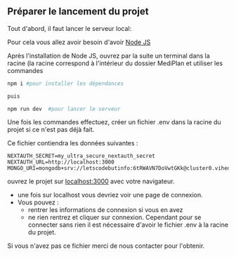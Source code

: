 ## Préparer le lancement du projet

Tout d'abord, il faut lancer le serveur local:

Pour cela vous allez avoir besoin d'avoir [Node JS](https://nodejs.org/en/download)

Après l'installation de Node JS, ouvrez par la suite un terminal dans la racine (la racine correspond à l'intérieur du dossier MediPlan et utiliser les commandes

```bash
npm i #pour installer les dépendances

puis

npm run dev  #pour lancer le serveur
```
Une fois les commandes effectuez, créer un fichier .env dans la racine du projet si ce n'est pas déjà fait.

Ce fichier contiendra les données suivantes : 
```
NEXTAUTH_SECRET=my_ultra_secure_nextauth_secret
NEXTAUTH_URL=http://localhost:3000
MONGO_URI=mongodb+srv://letscodebutinfo:6tRWAVN7DoVwtGKk@cluster0.vihedg3.mongodb.net/
```

ouvrez le projet sur [localhost:3000](http://localhost:3000) avec votre navigateur.


- une fois sur localhost vous devriez voir une page de connexion.
- Vous pouvez :
    - rentrer les informations de connexion si vous en avez
    - ne rien rentrez et cliquer sur connexion.
Cependant pour se connecter sans rien il est nécessaire d'avoir le fichier .env à la racine du projet.

Si vous n'avez pas ce fichier merci de nous contacter pour l'obtenir.
